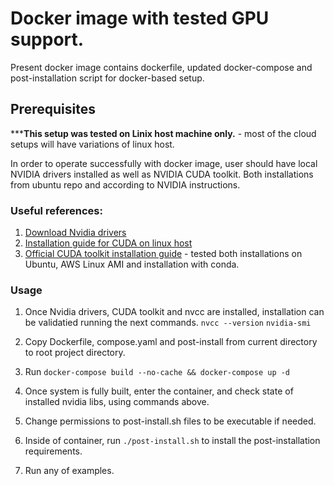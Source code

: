 # Docker image with tested GPU support.

Present docker image contains dockerfile, updated docker-compose and post-installation script for docker-based setup.

## Prerequisites
*****This setup was tested on Linix host machine only.** - most of the cloud setups will have variations of linux host.

In order to operate successfully with docker image, user should have local NVIDIA drivers installed as well as NVIDIA CUDA toolkit.
Both installations from ubuntu repo and according to NVIDIA instructions.

### Useful references:
1. [Download Nvidia drivers](https://www.nvidia.com/download/index.aspx)
2. [Installation guide for CUDA on linux host](https://www.cherryservers.com/blog/install-cuda-ubuntu)
3. [Official CUDA toolkit installation guide](https://docs.nvidia.com/cuda/cuda-installation-guide-linux/index.html) - tested both installations on Ubuntu, AWS Linux AMI and installation with conda.

### Usage
1. Once Nvidia drivers, CUDA toolkit and nvcc are installed, installation can be validatied running the next commands.
```nvcc --version```
```nvidia-smi```

2. Copy Dockerfile, compose.yaml and post-install from current directory to root project directory.
3. Run ```docker-compose build --no-cache && docker-compose up -d```
4. Once system is fully built, enter the container, and check state of installed nvidia libs, using commands above.
5. Change permissions to post-install.sh files to be executable if needed.
6. Inside of container, run `./post-install.sh` to install the post-installation requirements.
7. Run any of examples.

